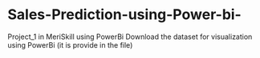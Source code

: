 # Sales-Prediction-using-Power-bi-
Project_1 in MeriSkill using PowerBi
Download the dataset for visualization using PowerBi (it is provide in the file)
